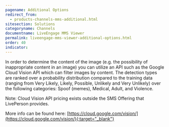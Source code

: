 ```yaml
---
pagename: Additional Options
redirect_from:
  - products-channels-mms-additional.html
sitesection: Solutions
categoryname: Channels
documentname: LiveEngage MMS Viewer
permalink: liveengage-mms-viewer-additional-options.html
order: 40
indicator:
---
```


In order to determine the content of the image (e.g. the possibility of inappropriate content in an image) you can utilize an API such as the Google Cloud Vision API which can filter images by content. The detection types are ranked over a probability distribution compared to the training data (ranging from Very Likely, Likely, Possible, Unlikely and Very Unlikely)  over the following categories: Spoof (memes), Medical, Adult, and Violence.

Note: Cloud Vision API pricing exists outside the SMS Offering that LivePerson provides.

More info can be found here: [https://cloud.google.com/vision/](https://cloud.google.com/vision/){:target="_blank"}
